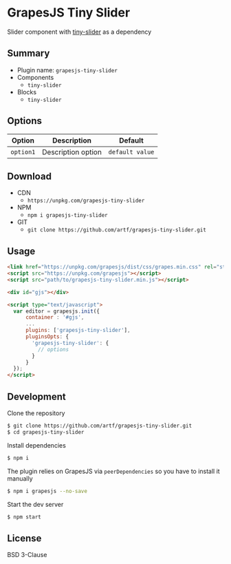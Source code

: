 # GrapesJS Tiny Slider


Slider component with [tiny-slider](https://github.com/ganlanyuan/tiny-slider) as a dependency




## Summary

* Plugin name: `grapesjs-tiny-slider`
* Components
  * `tiny-slider`
* Blocks
  * `tiny-slider`





## Options

| Option | Description | Default |
|-|-|-
| `option1` | Description option | `default value` |





## Download

* CDN
  * `https://unpkg.com/grapesjs-tiny-slider`
* NPM
  * `npm i grapesjs-tiny-slider`
* GIT
  * `git clone https://github.com/artf/grapesjs-tiny-slider.git`





## Usage

```html
<link href="https://unpkg.com/grapesjs/dist/css/grapes.min.css" rel="stylesheet"/>
<script src="https://unpkg.com/grapesjs"></script>
<script src="path/to/grapesjs-tiny-slider.min.js"></script>

<div id="gjs"></div>

<script type="text/javascript">
  var editor = grapesjs.init({
      container : '#gjs',
      ...
      plugins: ['grapesjs-tiny-slider'],
      pluginsOpts: {
        'grapesjs-tiny-slider': {
          // options
        }
      }
  });
</script>
```





## Development

Clone the repository

```sh
$ git clone https://github.com/artf/grapesjs-tiny-slider.git
$ cd grapesjs-tiny-slider
```

Install dependencies

```sh
$ npm i
```

The plugin relies on GrapesJS via `peerDependencies` so you have to install it manually

```sh
$ npm i grapesjs --no-save
```

Start the dev server

```sh
$ npm start
```





## License

BSD 3-Clause
